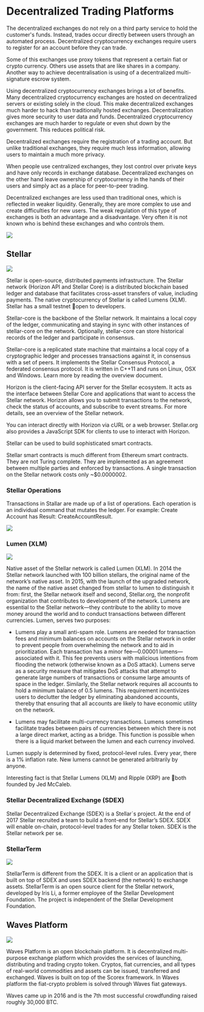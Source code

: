 # Decentralized Trading Platforms

The decentralized exchanges do not rely on a third party service to hold the customer's funds. Instead, trades occur directly between users through an automated process.  Decentralized cryptocurrency exchanges require users to register for an account before they can trade.

Some of this exchanges use proxy tokens that represent a certain fiat or crypto currency. Others use assets that are like shares in a company. Another way to achieve decentralisation is using of a decentralized multi-signature escrow system.

Using decentralized cryptocurrency exchanges brings a lot of benefits. Many decentralized cryptocurrency exchanges are hosted on decentralized servers or existing solely in the cloud. This make decentralized exchanges much harder to hack than traditionally hosted exchanges. Decentralization gives more security to user data and funds. Decentralized cryptocurrency exchanges are much harder to regulate or even shut down by the government. This reduces political risk.

Decentralized exchanges require the registration of a trading account. But unlike traditional exchanges, they require much less information, allowing users to maintain a much more privacy.

When people use centralized exchanges, they lost control over private keys and have only records in exchange database. Decentralized exchanges on the other hand leave ownership of cryptocurrency in the hands of their users and simply act as a place for peer-to-peer trading.

Decentralized exchanges are less used than traditional ones, which is reflected in weaker liquidity. Generally, they are more complex to use and create difficulties for new users. The weak regulation of this type of exchanges is both an advantage and a disadvantage. Very often it is not known who is behind these exchanges and who controls them.

![](/assets/DecentralizedTradingPlatforms.png)

## Stellar

![](/assets/Stellar.png)

Stellar is open-source, distributed payments infrastructure. The Stellar network \(Horizon API and Stellar Core\) is a distributed blockchain based ledger and database that facilitates cross-asset transfers of value, including payments. The native cryptocurrency of Stellar is called Lumens \(XLM\). Stellar has a small testnet open to developers.

Stellar-core is the backbone of the Stellar network. It maintains a local copy of the ledger, communicating and staying in sync with other instances of stellar-core on the network. Optionally, stellar-core can store historical records of the ledger and participate in consensus.

Stellar-core is a replicated state machine that maintains a local copy of a cryptographic ledger and processes transactions against it, in consensus with a set of peers. It implements the Stellar Consensus Protocol, a federated consensus protocol. It is written in C++11 and runs on Linux, OSX and Windows. Learn more by reading the overview document.

Horizon is the client-facing API server for the Stellar ecosystem. It acts as the interface between Stellar Core and applications that want to access the Stellar network. Horizon allows you to submit transactions to the network, check the status of accounts, and subscribe to event streams. For more details, see an overview of the Stellar network.

You can interact directly with Horizon via cURL or a web browser. Stellar.org also provides a JavaScript SDK for clients to use to interact with Horizon.

Stellar can be used to build sophisticated smart contracts.

Stellar smart contracts is much different from Ethereum smart contracts. They are not Turing complete. They are implemented as an agreement between multiple parties and enforced by transactions. A single transaction on the Stellar network costs only ~$0.0000002.

### Stellar Operations

Transactions in Stallar are made up of a list of operations. Each operation is an individual command that mutates the ledger. For example: Create Account has Result: CreateAccountResult.

![](/assets/StellarOperations.png)

### Lumen \(XLM\)

![](/assets/LumenXML.png)

Native asset of the Stellar network is called Lumen \(XLM\). In 2014 the Stellar network launched with 100 billion stellars, the original name of the network’s native asset. In 2015, with the launch of the upgraded network, the name of the native asset changed from stellar to lumen to distinguish it from: first, the Stellar network itself and second, Stellar.org, the nonprofit organization that contributes to development of the network. Lumens are essential to the Stellar network—they contribute to the ability to move money around the world and to conduct transactions between different currencies. Lumen, serves two purposes:

* Lumens play a small anti-spam role. Lumens are needed for transaction fees and minimum balances on accounts on the Stellar network in order to prevent people from overwhelming the network and to aid in prioritization. Each transaction has a minor fee—0.00001 lumens—associated with it. This fee prevents users with malicious intentions from flooding the network \(otherwise known as a DoS attack\). Lumens serve as a security measure that mitigates DoS attacks that attempt to generate large numbers of transactions or consume large amounts of space in the ledger. Similarly, the Stellar network requires all accounts to hold a minimum balance of 0.5 lumens. This requirement incentivizes users to declutter the ledger by eliminating abandoned accounts, thereby that ensuring that all accounts are likely to have economic utility on the network.

* Lumens may facilitate multi-currency transactions. Lumens sometimes facilitate trades between pairs of currencies between which there is not a large direct market, acting as a bridge. This function is possible when there is a liquid market between the lumen and each currency involved.

Lumen supply is determined by fixed, protocol-level rules. Every year, there is a 1% inflation rate. New lumens cannot be generated arbitrarily by anyone.

Interesting fact is that Stellar Lumens \(XLM\) and Ripple \(XRP\) are both founded by Jed McCaleb.

### Stellar Decentralized Exchange \(SDEX\)

Stellar Decentralized Exchange \(SDEX\) is a Stellar\`s project. At the end of 2017 Stellar recruited a team to build a front-end for Stellar’s SDEX. SDEX will enable on-chain, protocol-level trades for any Stellar token. SDEX is the Stellar network per se.

### StellarTerm

![](/assets/StellarTerm.png)

StellarTerm is different from the SDEX. It is a client or an application that is built on top of SDEX and uses SDEX backend \(the network\) to exchange assets. StellarTerm is an open source client for the Stellar network, developed by Iris Li, a former employee of the Stellar Development Foundation. The project is independent of the Stellar Development Foundation.

## Waves Platform

![](/assets/WavesPlatform.png)

Waves Platform is an open blockchain platform. It is decentralized multi-purpose exchange platform which provides the services of launching, distributing and trading crypto token. Cryptos, fiat currencies, and all types of real-world commodities and assets can be issued, transferred and exchanged. Waves is built on top of the Scorex framework. In Waves platform the fiat-crypto problem is solved through Waves fiat gateways. 

Waves came up in 2016 and is the 7th most successful crowdfunding raised roughly 30,000 BTC.




